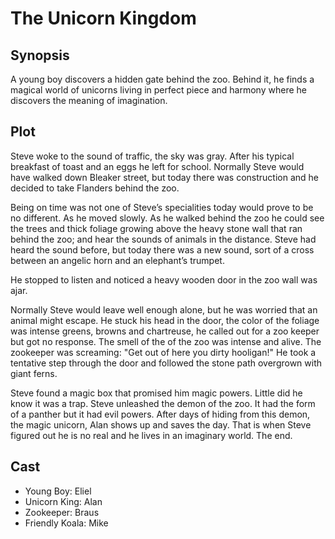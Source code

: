 # The Unicorn Kingdom

## Synopsis

A young boy discovers a hidden gate behind the zoo.
Behind it, he finds a magical world of unicorns living in perfect piece and harmony where he discovers the meaning of imagination.

## Plot

Steve woke to the sound of traffic, the sky was gray.
After his typical breakfast of toast and an eggs he left for school.
Normally Steve would have walked down Bleaker street, but today there was construction and he decided to take Flanders behind the zoo.

Being on time was not one of Steve’s specialities today would prove to be no different.
As he moved slowly.
As he walked behind the zoo he could see the trees and thick foliage growing above the heavy stone wall that ran behind the zoo; and hear the sounds of animals in the distance.
Steve had heard the sound before, but today there was a new sound, sort of a cross between an angelic horn and an elephant’s trumpet.

He stopped to listen and noticed a heavy wooden door in the zoo wall was ajar.

Normally Steve would leave well enough alone, but he was worried that an animal might escape.
He stuck his head in the door, the color of the foliage was intense greens, browns and chartreuse, he called out for a zoo keeper but got no response.
The smell of the of the zoo was intense and alive.
The zookeeper was screaming: "Get out of here you dirty hooligan!"
He took a tentative step through the door and followed the stone path overgrown with giant ferns.

Steve found a magic box that promised him magic powers.
Little did he know it was a trap.
Steve unleashed the demon of the zoo. It had the form of a panther but it had evil powers.
After days of hiding from this demon, the magic unicorn, Alan shows up and saves the day.
That is when Steve figured out he is no real and he lives in an imaginary world.
The end.

## Cast

* Young Boy: Eliel
* Unicorn King: Alan
* Zookeeper: Braus
* Friendly Koala: Mike
